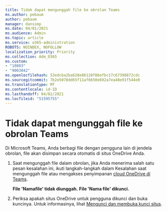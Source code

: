 ```yaml
---
title: Tidak dapat mengunggah file ke obrolan Teams
ms.author: pebaum
author: pebaum
manager: dansimp
ms.date: 04/01/2021
ms.audience: Admin
ms.topic: article
ms.service: o365-administration
ROBOTS: NOINDEX, NOFOLLOW
localization_priority: Priority
ms.collection: Adm_O365
ms.custom:
- "10803"
- "9003042"
ms.openlocfilehash: 53edcba2ba628e86128f86efbc17c67398872cdc
ms.sourcegitcommit: 7b2e5078dd65f11af6650e692a7ea48e91f544e0
ms.translationtype: MT
ms.contentlocale: id-ID
ms.lasthandoff: 04/02/2021
ms.locfileid: "51595755"
---
```

# <a name="unable-to-upload-files-to-teams-chat"></a>Tidak dapat mengunggah file ke obrolan Teams

Di Microsoft Teams, Anda berbagi file dengan pengguna lain di jendela obrolan, file akan disimpan secara otomatis di situs OneDrive Anda.

1. Saat mengunggah file dalam obrolan, jika Anda menerima salah satu pesan kesalahan ini, ikuti langkah-langkah dalam Kesalahan saat mengunggah file atau mengakses penyimpanan [cloud OneDrive di Teams](https://go.microsoft.com/fwlink/?linkid=2156015).
    
    **File 'Namafile' tidak diunggah.**
    **File 'Nama file' dikunci.**

1. Periksa apakah situs OneDrive untuk pengguna dikunci dan buka kuncinya. Untuk informasinya, lihat [Mengunci dan membuka kunci situs](https://go.microsoft.com/fwlink/?linkid=2156016).